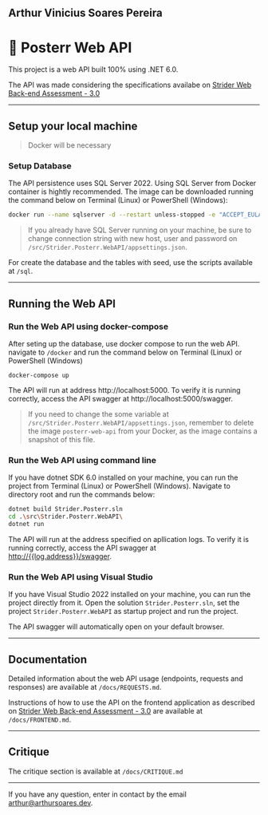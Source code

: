 ## Arthur Vinicius Soares Pereira

# 📔 Posterr Web API

This project is a web API built 100% using .NET 6.0.

The API was made considering the specifications availabe on [Strider Web Back-end Assessment - 3.0](https://onstrider.notion.site/Strider-Web-Back-end-Assessment-3-0-9dc16f041f5e4ac3913146bd7a8467c7)

---

## Setup your local machine
>Docker will be necessary

### Setup Database
The API persistence uses SQL Server 2022. Using SQL Server from Docker container is hightly recommended. The image can be downloaded running the command below on Terminal (Linux) or PowerShell (Windows):

```bash
docker run --name sqlserver -d --restart unless-stopped -e "ACCEPT_EULA=Y" -e "SA_PASSWORD=SuperAdmin10" -p 1433:1433 mcr.microsoft.com/mssql/server:2022-latest
```

> If you already have SQL Server running on your machine, be sure to change connection string with new host, user and password on `/src/Strider.Posterr.WebAPI/appsettings.json`.

For create the database and the tables with seed, use the scripts available at `/sql`.

---

## Running the Web API
### Run the Web API using docker-compose

After seting up the database, use docker compose to run the web API. navigate to `/docker` and run the command below on Terminal (Linux) or PowerShell (Windows)

```bach
docker-compose up
```
The API will run at address http://localhost:5000. To verify it is running correctly, access the API swagger at http://localhost:5000/swagger.

> If you need to change the some variable at `/src/Strider.Posterr.WebAPI/appsettings.json`, remember to delete the image `posterr-web-api` from your Docker, as the image contains a snapshot of this file.

### Run the Web API using command line

If you have dotnet SDK 6.0 installed on your machine, you can run the project from Terminal (Linux) or PowerShell (Windows).
Navigate to directory root and run the commands below:

```bash
dotnet build Strider.Posterr.sln
cd .\src\Strider.Posterr.WebAPI\
dotnet run
```

The API will run at the address specified on apllication logs. To verify it is running correctly, access the API swagger at [http://{{log.address}}/swagger]().

### Run the Web API using Visual Studio

If you have Visual Studio 2022 installed on your machine, you can run the project directly from it.
Open the solution `Strider.Posterr.sln`, set the project `Strider.Posterr.WebAPI` as startup project and run the project.

The API swagger will automatically open on your default browser.

---

## Documentation

Detailed information about the web API usage (endpoints, requests and responses) are available at `/docs/REQUESTS.md`.

Instructions of how to use the API on the frontend application as described on [Strider Web Back-end Assessment - 3.0](https://onstrider.notion.site/Strider-Web-Back-end-Assessment-3-0-9dc16f041f5e4ac3913146bd7a8467c7) are available at `/docs/FRONTEND.md`.

---

## Critique

The critique section is available at `/docs/CRITIQUE.md`

---

If you have any question, enter in contact by the email [arthur@arthursoares.dev](mailto:arthur@arthursoares.dev).
